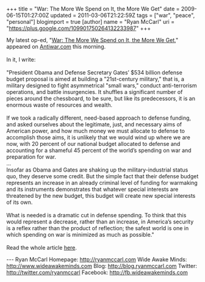 +++
title = "War: The More We Spend on It, the More We Get"
date = 2009-06-15T01:27:00Z
updated = 2011-03-06T21:22:59Z
tags = ["war", "peace", "personal"]
blogimport = true
[author]
	name = "Ryan McCarl"
	uri = "https://plus.google.com/109901750264132233987"
+++

My latest op-ed, "<a href="http://original.antiwar.com/mccarl/2009/06/14/war-the-more-we-spend/">War: The More We Spend on It, the More We Get</a>," appeared on <a href="http://antiwar.com/">Antiwar.com</a> this morning.<br /><br />In it, I write:<br /><br />"President Obama and Defense Secretary Gates’ $534 billion defense budget proposal is aimed at building a "21st-century military," that is, a military designed to fight asymmetrical "small wars," conduct anti-terrorism operations, and battle insurgencies. It shuffles a significant number of pieces around the chessboard, to be sure, but like its predecessors, it is an enormous waste of resources and wealth.<br /><br />If we took a radically different, need-based approach to defense funding, and asked ourselves about the legitimate, just, and necessary aims of American power, and how much money we must allocate to defense to accomplish those aims, it is unlikely that we would wind up where we are now, with 20 percent of our national budget allocated to defense and accounting for a shameful 45 percent of the world’s spending on war and preparation for war.<br />...<br />Insofar as Obama and Gates are shaking up the military-industrial status quo, they deserve some credit. But the simple fact that their defense budget represents an increase in an already criminal level of funding for warmaking and its instruments demonstrates that whatever special interests are threatened by the new budget, this budget will create new special interests of its own.<br /><br />What is needed is a dramatic cut in defense spending. To think that this would represent a decrease, rather than an increase, in America’s security is a reflex rather than the product of reflection; the safest world is one in which spending on war is minimized as much as possible."<br /><br />Read the whole article <a href=http://original.antiwar.com/mccarl/2009/06/14/war-the-more-we-spend/>here</a>.<div class="blogger-post-footer">---
Ryan McCarl
Homepage: http://ryanmccarl.com
Wide Awake Minds: http://www.wideawakeminds.com
Blog: http://blog.ryanmccarl.com
Twitter: http://twitter.com/ryanmccarl
Facebook: http://fb.wideawakeminds.com</div>
